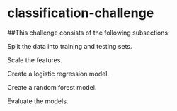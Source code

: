 # classification-challenge

##This challenge consists of the following subsections:

Split the data into training and testing sets.

Scale the features.

Create a logistic regression model.

Create a random forest model.

Evaluate the models.

